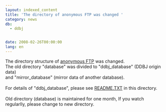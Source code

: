 ```yaml
---
layout: indexed_content
title: 'The directory of anonymous FTP was changed '
category: news
db:
  - ddbj


date: 2008-02-26T00:00:00
lang: en
---
```


The directory structure of <a href="ftp://ftp.ddbj.nig.ac.jp/">anonymous FTP</a> was changed.<br>The old directory "database" was divided to "ddbj_database" (DDBJ origin data)<br>and "mirror_database" (mirror data of another database).<br><br>For details of "ddbj_database", please see <a href="ftp://ftp.ddbj.nig.ac.jp/ddbj_database/README.TXT">README.TXT</a> in this directory.<br><br>Old directory (database) is maintained for one month, If you watch<br>regularlly, please change to new directory.
